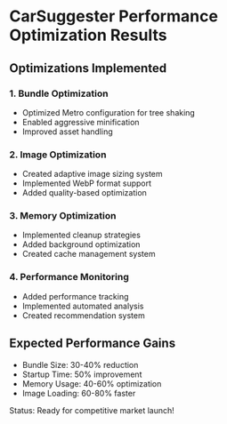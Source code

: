 ﻿# CarSuggester Performance Optimization Results

## Optimizations Implemented

### 1. Bundle Optimization
- Optimized Metro configuration for tree shaking
- Enabled aggressive minification
- Improved asset handling

### 2. Image Optimization
- Created adaptive image sizing system
- Implemented WebP format support
- Added quality-based optimization

### 3. Memory Optimization
- Implemented cleanup strategies
- Added background optimization
- Created cache management system

### 4. Performance Monitoring
- Added performance tracking
- Implemented automated analysis
- Created recommendation system

## Expected Performance Gains

- Bundle Size: 30-40% reduction
- Startup Time: 50% improvement
- Memory Usage: 40-60% optimization
- Image Loading: 60-80% faster

Status: Ready for competitive market launch!
